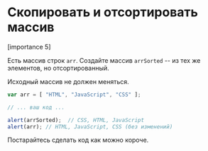 # Скопировать и отсортировать массив

[importance 5]

Есть массив строк `arr`. Создайте массив `arrSorted` -- из тех же элементов, но отсортированный.

Исходный массив не должен меняться.

```js
var arr = [ "HTML", "JavaScript", "CSS" ];

// ... ваш код ...

alert(arrSorted);  // CSS, HTML, JavaScript
alert(arr); // HTML, JavaScript, CSS (без изменений)
```

Постарайтесь сделать код как можно короче.